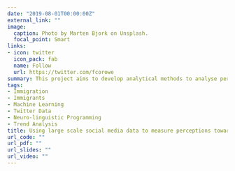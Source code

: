 ```yaml
---
date: "2019-08-01T00:00:00Z"
external_link: ""
image:
  caption: Photo by Marten Bjork on Unsplash.
  focal_point: Smart
links:
- icon: twitter
  icon_pack: fab
  name: Follow
  url: https://twitter.com/fcorowe
summary: This project aims to develop analytical methods to analyse perceptions towards immigration using twitter data and machine learning
tags:
- Immigration
- Immigrants
- Machine Learning
- Twitter Data
- Neuro-linguistic Programming
- Trend Analysis
title: Using large scale social media data to measure perceptions towards immigration
url_code: ""
url_pdf: ""
url_slides: ""
url_video: ""
---
```



